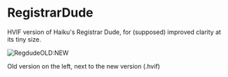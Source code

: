 # RegistrarDude
HVIF version of Haiku's Registrar Dude, for (supposed) improved clarity at its tiny size.

![RegdudeOLD:NEW](https://user-images.githubusercontent.com/5268574/231504515-037ceaee-3562-43dd-b291-bb2b8d66d2a0.png)

Old version on the left, next to the new version (.hvif)
